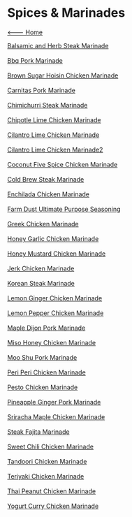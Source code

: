 # Spices & Marinades

[<--- Home](../about.md)

[Balsamic and Herb Steak Marinade](./balsamic-and-herb-steak-marinade.md)<br><br>
[Bbq Pork Marinade](./bbq-pork-marinade.md)<br><br>
[Brown Sugar Hoisin Chicken Marinade](./brown-sugar-hoisin-chicken-marinade.md)<br><br>
[Carnitas Pork Marinade](./carnitas-pork-marinade.md)<br><br>
[Chimichurri Steak Marinade](./chimichurri-steak-marinade.md)<br><br>
[Chipotle Lime Chicken Marinade](./chipotle-lime-chicken-marinade.md)<br><br>
[Cilantro Lime Chicken Marinade](./cilantro-lime-chicken-marinade.md)<br><br>
[Cilantro Lime Chicken Marinade2](./cilantro-lime-chicken-marinade2.md)<br><br>
[Coconut Five Spice Chicken Marinade](./coconut-five-spice-chicken-marinade.md)<br><br>
[Cold Brew Steak Marinade](./cold-brew-steak-marinade.md)<br><br>
[Enchilada Chicken Marinade](./enchilada-chicken-marinade.md)<br><br>
[Farm Dust Ultimate Purpose Seasoning](./farm-dust-ultimate-purpose-seasoning.md)<br><br>
[Greek Chicken Marinade](./greek-chicken-marinade.md)<br><br>
[Honey Garlic Chicken Marinade](./honey-garlic-chicken-marinade.md)<br><br>
[Honey Mustard Chicken Marinade](./honey-mustard-chicken-marinade.md)<br><br>
[Jerk Chicken Marinade](./jerk-chicken-marinade.md)<br><br>
[Korean Steak Marinade](./korean-steak-marinade.md)<br><br>
[Lemon Ginger Chicken Marinade](./lemon-ginger-chicken-marinade.md)<br><br>
[Lemon Pepper Chicken Marinade](./lemon-pepper-chicken-marinade.md)<br><br>
[Maple Dijon Pork Marinade](./maple-dijon-pork-marinade.md)<br><br>
[Miso Honey Chicken Marinade](./miso-honey-chicken-marinade.md)<br><br>
[Moo Shu Pork Marinade](./moo-shu-pork-marinade.md)<br><br>
[Peri Peri Chicken Marinade](./peri-peri-chicken-marinade.md)<br><br>
[Pesto Chicken Marinade](./pesto-chicken-marinade.md)<br><br>
[Pineapple Ginger Pork Marinade](./pineapple-ginger-pork-marinade.md)<br><br>
[Sriracha Maple Chicken Marinade](./sriracha-maple-chicken-marinade.md)<br><br>
[Steak Fajita Marinade](./steak-fajita-marinade.md)<br><br>
[Sweet Chili Chicken Marinade](./sweet-chili-chicken-marinade.md)<br><br>
[Tandoori Chicken Marinade](./tandoori-chicken-marinade.md)<br><br>
[Teriyaki Chicken Marinade](./teriyaki-chicken-marinade.md)<br><br>
[Thai Peanut Chicken Marinade](./thai-peanut-chicken-marinade.md)<br><br>
[Yogurt Curry Chicken Marinade](./yogurt-curry-chicken-marinade.md)<br><br>
